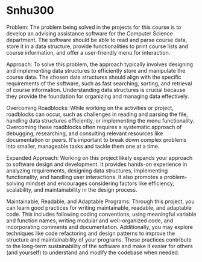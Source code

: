 # Snhu300


Problem: The problem being solved in the projects for this course is to develop an advising assistance software for the Computer Science department. The software should be able to read and parse course data, store it in a data structure, provide functionalities to print course lists and course information, and offer a user-friendly menu for interaction.

Approach: To solve this problem, the approach typically involves designing and implementing data structures to efficiently store and manipulate the course data. The chosen data structures should align with the specific requirements of the software, such as fast searching, sorting, and retrieval of course information. Understanding data structures is crucial because they provide the foundation for organizing and managing data effectively.

Overcoming Roadblocks: While working on the activities or project, roadblocks can occur, such as challenges in reading and parsing the file, handling data structures efficiently, or implementing the menu functionality. Overcoming these roadblocks often requires a systematic approach of debugging, researching, and consulting relevant resources like documentation or peers. It's important to break down complex problems into smaller, manageable tasks and tackle them one at a time.

Expanded Approach: Working on this project likely expands your approach to software design and development. It provides hands-on experience in analyzing requirements, designing data structures, implementing functionality, and handling user interactions. It also promotes a problem-solving mindset and encourages considering factors like efficiency, scalability, and maintainability in the design process.

Maintainable, Readable, and Adaptable Programs: Through this project, you can learn good practices for writing maintainable, readable, and adaptable code. This includes following coding conventions, using meaningful variable and function names, writing modular and well-organized code, and incorporating comments and documentation. Additionally, you may explore techniques like code refactoring and design patterns to improve the structure and maintainability of your programs. These practices contribute to the long-term sustainability of the software and make it easier for others (and yourself) to understand and modify the codebase when needed.
